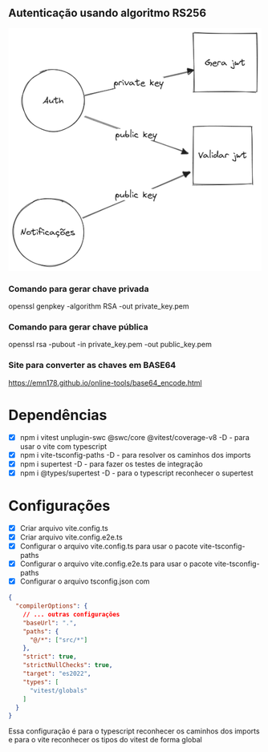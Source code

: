 
## Autenticação usando algoritmo RS256

![plot](./assets/auth-with-rs-256.png)

### Comando para gerar chave privada
openssl genpkey -algorithm RSA -out private_key.pem

### Comando para gerar chave pública
openssl rsa -pubout -in private_key.pem -out public_key.pem

### Site para converter as chaves em BASE64
https://emn178.github.io/online-tools/base64_encode.html


# Dependências
- [x] npm i vitest unplugin-swc @swc/core @vitest/coverage-v8 -D - para usar o vite com typescript
- [x] npm i vite-tsconfig-paths -D - para resolver os caminhos dos imports
- [x] npm i supertest -D - para fazer os testes de integração
- [x] npm i @types/supertest -D - para o typescript reconhecer o supertest

# Configurações
- [x] Criar arquivo vite.config.ts
- [x] Criar arquivo vite.config.e2e.ts
- [x] Configurar o arquivo vite.config.ts para usar o pacote vite-tsconfig-paths
- [x] Configurar o arquivo vite.config.e2e.ts para usar o pacote vite-tsconfig-paths
- [x] Configurar o arquivo tsconfig.json com 
```json
{
  "compilerOptions": {
    // ... outras configurações
    "baseUrl": ".",
    "paths": {
      "@/*": ["src/*"]
    },
    "strict": true,
    "strictNullChecks": true,
    "target": "es2022",
    "types": [
      "vitest/globals"
    ]
  }
}
```
Essa configuração é para o typescript reconhecer os caminhos dos imports e para o vite reconhecer os tipos do vitest de forma global